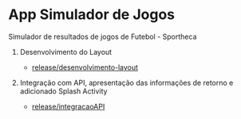 # App Simulador de Jogos

Simulador de resultados de jogos de Futebol - Sportheca

1. Desenvolvimento do Layout
     - [release/desenvolvimento-layout](https://github.com/andersonro/SimuladorSportheca/tree/release/dev-layout)

2. Integração com API, apresentação das informações de retorno e adicionado Splash Activity
     - [release/integracaoAPI](https://github.com/andersonro/SimuladorSportheca/tree/release/integracaoAPI)
